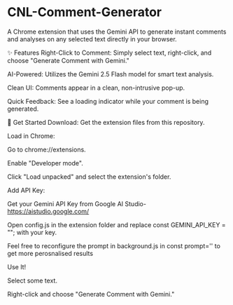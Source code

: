# CNL-Comment-Generator
A Chrome extension that uses the Gemini API to generate instant comments and analyses on any selected text directly in your browser.

✨ Features
Right-Click to Comment: Simply select text, right-click, and choose "Generate Comment with Gemini."

AI-Powered: Utilizes the Gemini 2.5 Flash model for smart text analysis.

Clean UI: Comments appear in a clean, non-intrusive pop-up.

Quick Feedback: See a loading indicator while your comment is being generated.

🚀 Get Started
Download: Get the extension files from this repository.

Load in Chrome:

Go to chrome://extensions.

Enable "Developer mode".

Click "Load unpacked" and select the extension's folder.

Add API Key:

Get your Gemini API Key from Google AI Studio- https://aistudio.google.com/

Open config.js in the extension folder and replace const GEMINI_API_KEY = ""; with your key.

Feel free to reconfigure the prompt in background.js in const prompt='' to get more perosnalised results 

Use It!

Select some text.

Right-click and choose "Generate Comment with Gemini."
